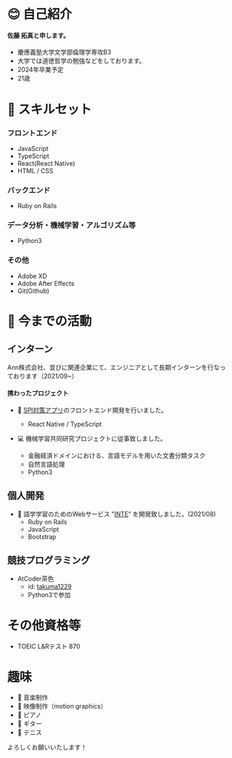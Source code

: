 # :blush: 自己紹介
#### 佐藤 拓真と申します。
- 慶應義塾大学文学部倫理学専攻B3
- 大学では道徳哲学の勉強などをしております。
- 2024年卒業予定
- 21歳

# :wrench: スキルセット
### フロントエンド
- JavaScript
- TypeScript
- React(React Native)
- HTML / CSS

### バックエンド
- Ruby on Rails

### データ分析・機械学習・アルゴリズム等
- Python3

### その他
- Adobe XD
- Adobe After Effects
- Git(Github)

# :muscle: 今までの活動
## インターン
Ann株式会社、並びに関連企業にて、エンジニアとして長期インターンを行なっております（2021/09~）

#### 携わったプロジェクト
- :iphone: [SPI対策アプリ](https://apps.apple.com/jp/app/spi%E5%AF%BE%E7%AD%96-web-%E3%83%9A%E3%83%BC%E3%83%91%E3%83%BC%E3%83%86%E3%82%B9%E3%83%88-%E5%B0%B1%E6%B4%BB%E5%AF%BE%E7%AD%96%E5%95%8F%E9%A1%8C%E9%9B%86/id1594343044)のフロントエンド開発を行いました。  
    - React Native / TypeScript
    
- :computer: 機械学習共同研究プロジェクトに従事致しました。
    - 金融経済ドメインにおける、言語モデルを用いた文書分類タスク
    - 自然言語処理
    - Python3

## 個人開発
- :speech_balloon: 語学学習のためのWebサービス "[INTE](https://protected-island-35085.herokuapp.com/static_pages/japanese )” を開発致しました。(2021/08)
    - Ruby on Rails
    - JavaScript
    - Bootstrap

## 競技プログラミング
- AtCoder茶色 
    - id: [takuma1229](https://atcoder.jp/users/takuma1229)
    - Python3で参加

# その他資格等
- TOEIC L&Rテスト 870

# 趣味
- :musical_score: 音楽制作
- :movie_camera: 映像制作（motion graphics）
- :musical_keyboard: ピアノ
- :guitar: ギター
- :tennis: テニス



よろしくお願いいたします！
